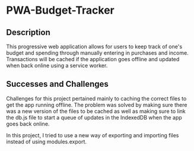 # PWA-Budget-Tracker

## Description
This progressive web application allows for users to keep track of one's budget and spending through manually entering in purchases and income. Transactions will be cached if the application goes offline and updated when back online using a service worker.

## Successes and Challenges
Challenges for this project pertained mainly to caching the correct files to get the app running offline. The problem was solved by making sure there was a new version of the files to be cached as well as making sure to link the db.js file to start a queue of updates in the IndexedDB when the app goes back online.

In this project, I tried to use a new way of exporting and importing files instead of using modules.export.
